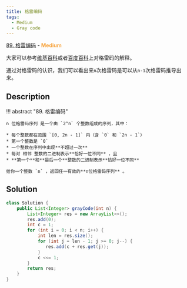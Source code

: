```yaml
---
title: 格雷编码
tags:
  - Medium
  - Gray code
---
```


[89. 格雷编码](https://leetcode-cn.com/problems/gray-code/) - <span style="color: #f7a43e; font-weight: bold">Medium</span>

大家可以参考[维基百科](https://zh.wikipedia.org/wiki/格雷码)或者[百度百科](https://baike.baidu.com/item/格雷码/6510858)上对格雷码的解释。

通过对格雷码的认识，我们可以看出来`n`次格雷码是可以从`n-1`次格雷码推导出来。

## Description

!!! abstract "89. 格雷编码"

    n 位格雷码序列 是一个由 `2^n` 个整数组成的序列，其中：

    * 每个整数都在范围 `[0, 2n - 1]` 内（含 `0` 和 `2n - 1`）
    * 第一个整数是 `0`
    * 一个整数在序列中出现**不超过一次**
    * 每对 相邻 整数的二进制表示**恰好一位不同** ，且
    * **第一个**和**最后一个**整数的二进制表示**恰好一位不同**

    给你一个整数 `n` ，返回任一有效的**n位格雷码序列** 。

## Solution

```java
class Solution {
    public List<Integer> grayCode(int n) {
        List<Integer> res = new ArrayList<>();
        res.add(0);
        int c = 1;
        for (int i = 0; i < n; i++) {
            int len = res.size();
            for (int j = len - 1; j >= 0; j--) {
               res.add(c + res.get(j));
            }
            c <<= 1;
        }
        return res;
    }
}
```